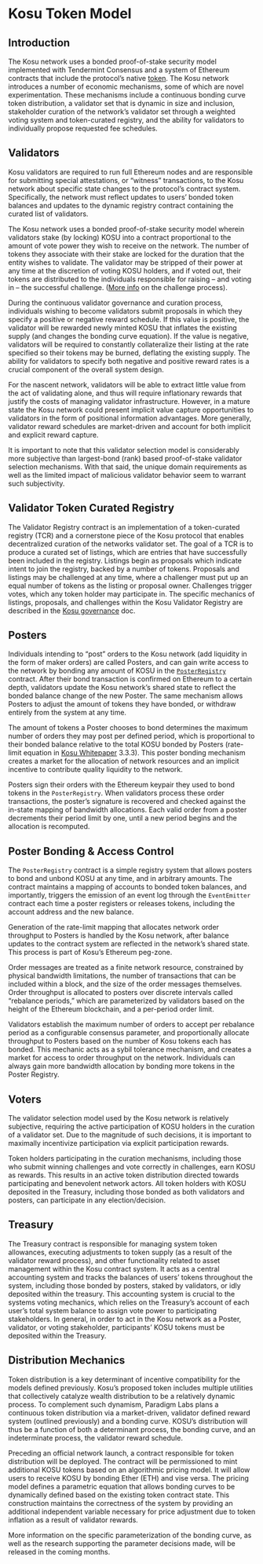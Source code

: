 # Kosu Token Model

## Introduction

The Kosu network uses a bonded proof-of-stake security model implemented with Tendermint Consensus and a system of Ethereum contracts that include the protocol’s native [token](https://docs.kosu.io/kosu-system-contracts/KosuToken.html#contents). The Kosu network introduces a number of economic mechanisms, some of which are novel experimentation. These mechanisms include a continuous bonding curve token distribution, a validator set that is dynamic in size and inclusion, stakeholder curation of the network’s validator set through a weighted voting system and token-curated registry, and the ability for validators to individually propose requested fee schedules.

## Validators

Kosu validators are required to run full Ethereum nodes and are responsible for submitting special attestations, or “witness” transactions, to the Kosu network about specific state changes to the protocol’s contract system. Specifically, the network must reflect updates to users’ bonded token balances and updates to the dynamic registry contract containing the curated list of validators.

The Kosu network uses a bonded proof-of-stake security model wherein validators stake (by locking) KOSU into a contract proportional to the amount of vote power they wish to receive on the network. The number of tokens they associate with their stake are locked for the duration that the entity wishes to validate. The validator may be stripped of their power at any time at the discretion of voting KOSU holders, and if voted out, their tokens are distributed to the individuals responsible for raising – and voting in – the successful challenge. ([More info](https://docs.kosu.io/overview/governance.html#challenges) on the challenge process).

During the continuous validator governance and curation process, individuals wishing to become validators submit proposals in which they specify a positive or negative reward schedule. If this value is positive, the validator will be rewarded newly minted KOSU that inflates the existing supply (and changes the bonding curve equation). If the value is negative, validators will be required to constantly collateralize their listing at the rate specified so their tokens may be burned, deflating the existing supply. The ability for validators to specify both negative and positive reward rates is a crucial component of the overall system design.

For the nascent network, validators will be able to extract little value from the act of validating alone, and thus will require inflationary rewards that justify the costs of managing validator infrastructure. However, in a mature state the Kosu network could present implicit value capture opportunities to validators in the form of positional information advantages. More generally, validator reward schedules are market-driven and account for both implicit and explicit reward capture.

It is important to note that this validator selection model is considerably more subjective than
largest-bond (rank) based proof-of-stake validator selection mechanisms. With that said, the unique domain requirements as well as the limited impact of malicious validator behavior seem to warrant such subjectivity.

## Validator Token Curated Registry

The Validator Registry contract is an implementation of a token-curated registry (TCR) and a
cornerstone piece of the Kosu protocol that enables decentralized curation of the networks validator set. The goal of a TCR is to produce a curated set of listings, which are entries that have successfully been included in the registry. Listings begin as proposals which indicate intent to join the registry, backed by a number of tokens. Proposals and listings may be challenged at any time, where a challenger must put up an equal number of tokens as the listing or proposal owner. Challenges trigger votes, which any token holder may participate in. The specific mechanics of listings, proposals, and challenges within the Kosu Validator Registry are described in the [Kosu governance](https://docs.kosu.io/overview/governance.html#overview) doc.

## Posters

Individuals intending to “post” orders to the Kosu network (add liquidity in the form of maker orders) are called Posters, and can gain write access to the network by bonding any amount of KOSU in the [`PosterRegistry`](https://docs.kosu.io/kosu-system-contracts/PosterRegistry.html#contents) contract. After their bond transaction is confirmed on Ethereum to a certain depth, validators update the Kosu network’s shared state to reflect the bonded balance change of the new Poster. The same mechanism allows Posters to adjust the amount of tokens they have bonded, or withdraw entirely from the system at any time.

The amount of tokens a Poster chooses to bond determines the maximum number of orders they may post per defined period, which is proportional to their bonded balance relative to the total KOSU bonded by Posters (rate-limit equation in [Kosu Whitepaper](https://kosu.io/whitepaper.pdf) 3.3.3). This poster bonding mechanism creates a market for the allocation of network resources and an implicit incentive to contribute quality liquidity to the network.

Posters sign their orders with the Ethereum keypair they used to bond tokens in the `PosterRegistry`. When validators process these order transactions, the poster’s signature is recovered and checked against the in-state mapping of bandwidth allocations. Each valid order from a poster decrements their period limit by one, until a new period begins and the allocation is recomputed.

## Poster Bonding & Access Control

The `PosterRegistry` contract is a simple registry system that allows posters to bond and unbond KOSU at any time, and in arbitrary amounts. The contract maintains a mapping of accounts to bonded token balances, and importantly, triggers the emission of an event log through the `EventEmitter` contract each time a poster registers or releases tokens, including the account address and the new balance.

Generation of the rate-limit mapping that allocates network order throughput to Posters is handled by the Kosu network, after balance updates to the contract system are reflected in the network’s shared state. This process is part of Kosu’s Ethereum peg-zone.

Order messages are treated as a finite network resource, constrained by physical bandwidth limitations, the number of transactions that can be included within a block, and the size of the order messages themselves. Order throughput is allocated to posters over discrete intervals called “rebalance periods,” which are parameterized by validators based on the height of the Ethereum blockchain, and a per-period order limit.

Validators establish the maximum number of orders to accept per rebalance period as a configurable consensus parameter, and proportionally allocate throughput to Posters based on the number of Kosu tokens each has bonded. This mechanic acts as a sybil tolerance mechanism, and creates a market for access to order throughput on the network. Individuals can always gain more bandwidth allocation by bonding more tokens in the Poster Registry.

## Voters

The validator selection model used by the Kosu network is relatively subjective, requiring the active participation of KOSU holders in the curation of a validator set. Due to the magnitude of such decisions, it is important to maximally incentivize participation via explicit participation rewards.

Token holders participating in the curation mechanisms, including those who submit winning challenges and vote correctly in challenges, earn KOSU as rewards. This results in an active token distribution directed towards participating and benevolent network actors. All token holders with KOSU deposited in the Treasury, including those bonded as both validators and posters, can participate in any election/decision.

## Treasury

The Treasury contract is responsible for managing system token allowances, executing adjustments to token supply (as a result of the validator reward process), and other functionality related to asset management within the Kosu contract system. It acts as a central accounting system and tracks the balances of users’ tokens throughout the system, including those bonded by posters, staked by validators, or idly deposited within the treasury. This accounting system is crucial to the systems voting mechanics, which relies on the Treasury’s account of each user’s total system balance to assign vote power to participating stakeholders. In general, in order to act in the Kosu network as a Poster, validator, or voting stakeholder, participants’ KOSU tokens must be deposited within the Treasury.

## Distribution Mechanics

Token distribution is a key determinant of incentive compatibility for the models defined previously. Kosu’s proposed token includes multiple utilities that collectively catalyze wealth distribution to be a relatively dynamic process. To complement such dynamism, Paradigm Labs plans a continuous token distribution via a market-driven, validator defined reward system (outlined previously) and a bonding curve. KOSU’s distribution will thus be a function of both a determinant process, the bonding curve, and an indeterminate process, the validator reward schedule.

Preceding an official network launch, a contract responsible for token distribution will be deployed. The contract will be permissioned to mint additional KOSU tokens based on an algorithmic pricing model. It will allow users to receive KOSU by bonding Ether (ETH) and vise versa. The pricing model defines a parametric equation that allows bonding curves to be dynamically defined based on the existing token contract state. This construction maintains the correctness of the system by providing an additional independent variable necessary for price adjustment due to token inflation as a result of validator rewards.

More information on the specific parameterization of the bonding curve, as well as the research supporting the parameter decisions made, will be released in the coming months.
